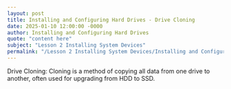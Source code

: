 ```yaml
---
layout: post
title: Installing and Configuring Hard Drives - Drive Cloning
date: 2025-01-10 12:00:00 -0000
author: Installing and Configuring Hard Drives
quote: "content here"
subject: "Lesson 2 Installing System Devices"
permalink: "/Lesson 2 Installing System Devices/Installing and Configuring Hard Drives/Installing and Configuring Hard Drives - Drive Cloning"
---
```


Drive Cloning: Cloning is a method of copying all data from one drive to another, often used for upgrading from HDD to SSD.
